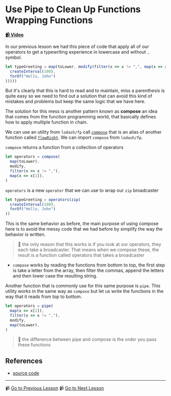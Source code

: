 # Use Pipe to Clean Up Functions Wrapping Functions

**[📹 Video](https://egghead.io/lessons/egghead-use-pipe-to-clean-up-functions-wrapping-functions)**

In our previous lesson we had this piece of code that apply all of our operators to get a typewriting experience in lowercase and without `,` symbol.

```javascript
let typeGreeting = map(toLower, modify(filter(x => x != ",", map(x => x[1], zip(
  createInterval(100),
  forOf("Hello, John")
)))))

```

But it's clearly that this is hard to read and to maintain, miss a parenthesis is quite easy so we need to find out a solution that can avoid this kind of mistakes and problems but keep the same logic that we have here.

The solution for this mess is another pattern known as **compose** an idea that comes from the function programming world, that basically defines how to apply multiple function in chain.

We can use an utility from `lodash/fp` call [`compose`](https://lodash.com/docs/#flowRight) that is an alias of  another function called [`flowRight`](https://lodash.com/docs/#flowRight). We can import `compose` from `lodash/fp`.

`compose` returns a function from a collection of operators

```javascript
let operators = compose(
  map(toLower),
  modify,
  filter(x => x != ","),
  map(x => x[1]),
)
```



`operators` is a new `operator` that we can use to wrap our `zip` broadcaster 

```javascript
let typeGreeting = operators(zip(
  createInterval(100),
  forOf("Hello, John")
))
```

This is the same behavior as before, the main purpose of using compose here is to avoid the messy code that we had before by simplify the way the behavior is written.



> 🔑 the only reason that this works is if you look at our operators, they each take a broadcaster. That means when we compose these, the result is a function called operators that takes a broadcaster

* `compose` works by reading the functions from bottom to top, the first step is take a letter from the array, then filter the commas, append the letters and then lower case the resulting string.

Another function that is commonly use for this same purpose is `pipe`. This utility works in the same way as `compose` but let us write the functions in the way that it reads from top to bottom. 

```javascript
let operators = pipe(
  map(x => x[1]),
  filter(x => x != ","),
  modify,
  map(toLower),
)
```



> 🚨 the difference between pipe and compose is the order you pass these functions

## References

- [source code](https://github.com/johnlindquist/crafting-functions/blob/compose-pipe/src/index.js)

---

📹 [Go to Previous Lesson](https://egghead.io/lessons/egghead-prevent-certain-values-with-a-filter-operator)
📹 [Go to Next Lesson](https://egghead.io/lessons/egghead-start-with-the-api-you-want-then-implement)


